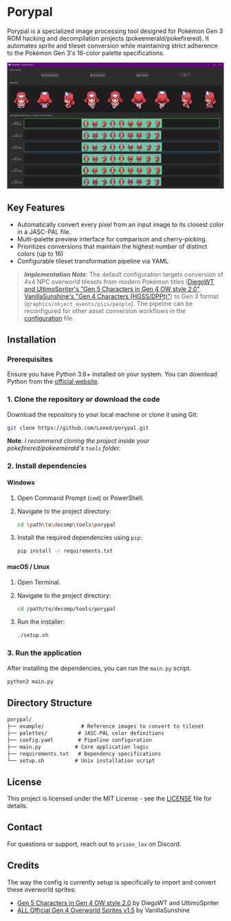 # Porypal

Porypal is a specialized image processing tool designed for Pokémon Gen 3 ROM hacking and decompilation projects (pokeemerald/pokefirered). It automates sprite and tileset conversion while maintaining strict adherence to the Pokémon Gen 3's 16-color palette specifications.

![Porymap UI](docs/img/ui.png)

## Key Features

  - Automatically convert every pixel from an input image to its closest color in a JASC-PAL file.
  - Multi-palette preview interface for comparison and cherry-picking.
  - Prioritizes conversions that maintain the highest number of distinct colors (up to 16)
  - Configurable tileset transformation pipeline via YAML


> **_Implementation Note_**: The default configuration targets conversion of 4x4 NPC overworld tilesets from modern Pokémon titles ([DiegoWT and UltimoSpriter's "Gen 5 Characters in Gen 4 OW style 2.0"](https://web.archive.org/web/20231001155146/https://reliccastle.com/resources/370/), [VanillaSunshine's "Gen 4 Characters (HGSS/DPPt)"](https://eeveeexpo.com/resources/404/)) to Gen 3 format (`graphics/object_events/pics/people`). The pipeline can be reconfigured for other asset conversion workflows in the [configuration](config.yaml) file.

## Installation

### Prerequisites
Ensure you have Python 3.6+ installed on your system. You can download Python from the [official website](https://www.python.org/downloads/).

### 1. Clone the repository or download the code
Download the repository to your local machine or clone it using Git:


```bash
git clone https://github.com/Loxed/porypal.git
```
**Note**: _I recommend cloning the project inside your pokefirered/pokeemerald's `tools` folder._

### 2. Install dependencies

#### Windows
1. Open Command Prompt (`cmd`) or PowerShell.
2. Navigate to the project directory:

   ```bash
   cd \path\to\decomp\tools\porypal
   ```

3. Install the required dependencies using `pip`:

   ```bash
   pip install -r requirements.txt
   ```

#### macOS / Linux
1. Open Terminal.
2. Navigate to the project directory:

   ```bash
   cd /path/to/decomp/tools/porypal
   ```

3. Run the installer:
    ```bash
    ./setup.sh
    ```

### 3. Run the application

After installing the dependencies, you can run the `main.py` script.

```bash
python3 main.py
```

## Directory Structure

```
porypal/
├── example/            # Reference images to convert to tileset
├── palettes/          # JASC-PAL color definitions
├── config.yaml        # Pipeline configuration
├── main.py           # Core application logic
├── requirements.txt   # Dependency specifications
└── setup.sh          # Unix installation script
```

## License
This project is licensed under the MIT License - see the [LICENSE](LICENSE) file for details.

## Contact
For questions or support, reach out to `prison_lox` on Discord.

## Credits

The way the config is currently setup is specifically to import and convert these overworld sprites:

- [Gen 5 Characters in Gen 4 OW style 2.0](https://web.archive.org/web/20231001155146/https://reliccastle.com/resources/370/) by DiegoWT and UltimoSpriter
- [ALL Official Gen 4 Overworld Sprites v1.5](https://eeveeexpo.com/resources/404/) by VanillaSunshine